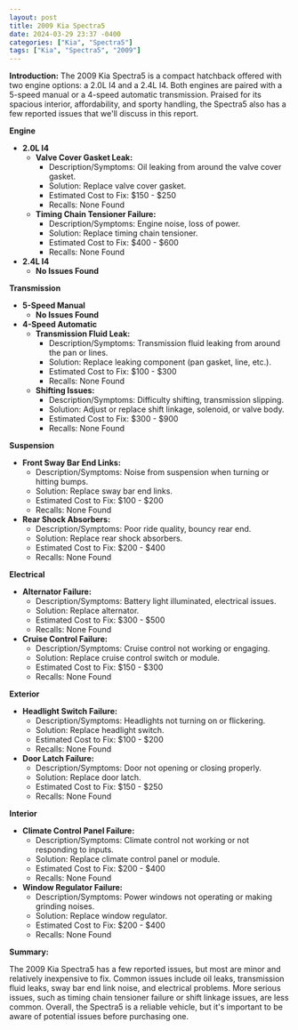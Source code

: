 ```yaml
---
layout: post
title: 2009 Kia Spectra5
date: 2024-03-29 23:37 -0400
categories: ["Kia", "Spectra5"]
tags: ["Kia", "Spectra5", "2009"]
---
```

**Introduction:**
The 2009 Kia Spectra5 is a compact hatchback offered with two engine options: a 2.0L I4 and a 2.4L I4. Both engines are paired with a 5-speed manual or a 4-speed automatic transmission. Praised for its spacious interior, affordability, and sporty handling, the Spectra5 also has a few reported issues that we'll discuss in this report.

**Engine**
- **2.0L I4**
  - **Valve Cover Gasket Leak:**
    - Description/Symptoms: Oil leaking from around the valve cover gasket.
    - Solution: Replace valve cover gasket.
    - Estimated Cost to Fix: $150 - $250
    - Recalls: None Found
  - **Timing Chain Tensioner Failure:**
    - Description/Symptoms: Engine noise, loss of power.
    - Solution: Replace timing chain tensioner.
    - Estimated Cost to Fix: $400 - $600
    - Recalls: None Found
- **2.4L I4**
  - **No Issues Found**

**Transmission**
- **5-Speed Manual**
  - **No Issues Found**
- **4-Speed Automatic**
  - **Transmission Fluid Leak:**
    - Description/Symptoms: Transmission fluid leaking from around the pan or lines.
    - Solution: Replace leaking component (pan gasket, line, etc.).
    - Estimated Cost to Fix: $100 - $300
    - Recalls: None Found
  - **Shifting Issues:**
    - Description/Symptoms: Difficulty shifting, transmission slipping.
    - Solution: Adjust or replace shift linkage, solenoid, or valve body.
    - Estimated Cost to Fix: $300 - $900
    - Recalls: None Found

**Suspension**
- **Front Sway Bar End Links:**
  - Description/Symptoms: Noise from suspension when turning or hitting bumps.
  - Solution: Replace sway bar end links.
  - Estimated Cost to Fix: $100 - $200
  - Recalls: None Found
- **Rear Shock Absorbers:**
  - Description/Symptoms: Poor ride quality, bouncy rear end.
  - Solution: Replace rear shock absorbers.
  - Estimated Cost to Fix: $200 - $400
  - Recalls: None Found

**Electrical**
- **Alternator Failure:**
  - Description/Symptoms: Battery light illuminated, electrical issues.
  - Solution: Replace alternator.
  - Estimated Cost to Fix: $300 - $500
  - Recalls: None Found
- **Cruise Control Failure:**
  - Description/Symptoms: Cruise control not working or engaging.
  - Solution: Replace cruise control switch or module.
  - Estimated Cost to Fix: $150 - $300
  - Recalls: None Found

**Exterior**
- **Headlight Switch Failure:**
  - Description/Symptoms: Headlights not turning on or flickering.
  - Solution: Replace headlight switch.
  - Estimated Cost to Fix: $100 - $200
  - Recalls: None Found
- **Door Latch Failure:**
  - Description/Symptoms: Door not opening or closing properly.
  - Solution: Replace door latch.
  - Estimated Cost to Fix: $150 - $250
  - Recalls: None Found

**Interior**
- **Climate Control Panel Failure:**
  - Description/Symptoms: Climate control not working or not responding to inputs.
  - Solution: Replace climate control panel or module.
  - Estimated Cost to Fix: $200 - $400
  - Recalls: None Found
- **Window Regulator Failure:**
  - Description/Symptoms: Power windows not operating or making grinding noises.
  - Solution: Replace window regulator.
  - Estimated Cost to Fix: $200 - $400
  - Recalls: None Found

**Summary:**

The 2009 Kia Spectra5 has a few reported issues, but most are minor and relatively inexpensive to fix. Common issues include oil leaks, transmission fluid leaks, sway bar end link noise, and electrical problems. More serious issues, such as timing chain tensioner failure or shift linkage issues, are less common. Overall, the Spectra5 is a reliable vehicle, but it's important to be aware of potential issues before purchasing one.
